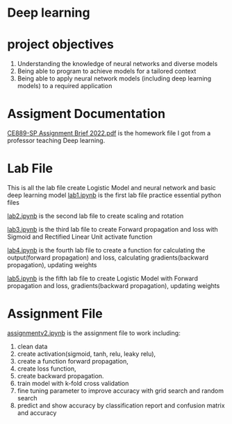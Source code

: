 # Deep learning
# project objectives
1. Understanding the knowledge of neural networks and diverse models  
2. Being  able  to  program  to  achieve  models  for  a  tailored context 
3. Being able to apply neural network models (including deep learning models) to a required application

# Assigment Documentation
[CE889-SP Assignment Brief 2022.pdf](https://github.com/micsupasun/university_of_essex/blob/main/neural_networks_and_deep_learning/CE889-SP%20Assignment%20Brief%202022.pdf) is the homework file I got from a professor teaching Deep learning.

# Lab File
This is all the lab file create Logistic Model and neural network and basic deep learning model
[lab1.ipynb](https://github.com/micsupasun/university_of_essex/blob/main/neural_networks_and_deep_learning/lab1.ipynb) is the first lab file practice essential python files

[lab2.ipynb](https://github.com/micsupasun/university_of_essex/blob/main/neural_networks_and_deep_learning/lab2.ipynb) is the second lab file to create scaling and rotation

[lab3.ipynb](https://github.com/micsupasun/university_of_essex/blob/main/neural_networks_and_deep_learning/lab3.ipynb) is the third lab file to create Forward propagation and loss with Sigmoid and Rectified Linear Unit activate function

[lab4.ipynb](https://github.com/micsupasun/university_of_essex/blob/main/neural_networks_and_deep_learning/lab4.ipynb) is the fourth lab file to create a function for calculating the output(forward propagation) and loss, calculating gradients(backward propagation), updating weights

[lab5.ipynb](https://github.com/micsupasun/university_of_essex/blob/main/neural_networks_and_deep_learning/lab5.ipynb) is the fifth lab file to create Logistic Model with Forward propagation and loss, gradients(backward propagation), updating weights

# Assignment File
[assignmentv2.ipynb](https://github.com/micsupasun/university_of_essex/blob/main/neural_networks_and_deep_learning/assignmentv2.ipynb) is the assignment file to work including:

1. clean data
2. create activation(sigmoid, tanh, relu, leaky relu), 
3. create a function forward propagation, 
4. create loss function, 
5. create backward propagation.
6. train model with k-fold cross validation
7. fine tuning parameter to improve accuracy with grid search and random search
8. predict and show accuracy by classification report and confusion matrix and accuracy